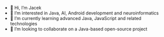 - 👋 Hi, I’m Jacek
- 👀 I’m interested in Java, AI, Android development and neuroinformatics
- 🌱 I’m currently learning advanced Java, JavaScript and related technologies
- 💞️ I’m looking to collaborate on a Java-based open-source project
